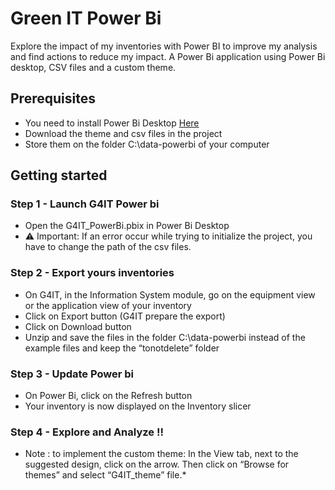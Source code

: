 # Green IT Power Bi
Explore the impact of my inventories with Power BI to improve my analysis and find actions to reduce my impact.
A Power Bi application using Power Bi desktop, CSV files and a custom theme. 

## Prerequisites
- You need to install Power Bi Desktop [Here](https://powerbi.microsoft.com/fr-fr/downloads/) 
- Download the theme and csv files in the project
- Store them on the folder C:\data-powerbi of your computer

## Getting started

### Step 1 - Launch G4IT Power bi
- Open the G4IT_PowerBi.pbix in Power Bi Desktop 
- ⚠ Important: If an error occur while trying to initialize the project, you have to change the path of the csv files.
 
### Step 2 - Export yours inventories
- On G4IT, in the Information System module, go on the equipment view or the application view of your inventory
- Click on Export button (G4IT prepare the export)
- Click on Download button
- Unzip and save the files in the folder C:\data-powerbi instead of the example files and keep the “tonotdelete” folder

### Step 3 - Update Power bi
- On Power Bi, click on the Refresh button
- Your inventory is now displayed on the Inventory slicer

### Step 4 - Explore and Analyze !!

* Note : to implement the custom theme: In the View tab, next to the suggested design, click on the arrow. 
Then click on “Browse for themes” and select “G4IT_theme” file.*